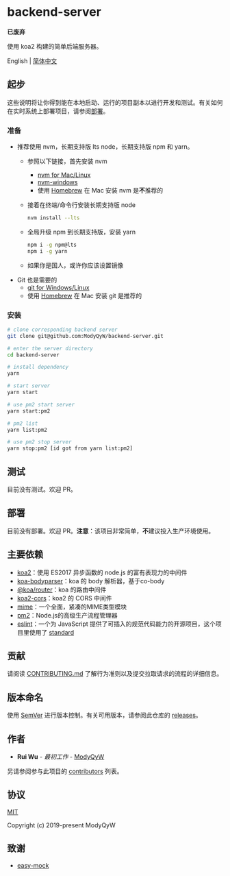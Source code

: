 # backend-server

**已废弃**

使用 koa2 构建的简单后端服务器。

English | [简体中文](README.CN.md)

## 起步

这些说明将让你得到能在本地启动、运行的项目副本以进行开发和测试。有关如何在实时系统上部署项目，请参阅[部署](#部署)。

### 准备

- 推荐使用 nvm，长期支持版 lts node，长期支持版 npm 和 yarn。
  - 参照以下链接，首先安装 nvm
    - [nvm for Mac/Linux](https://github.com/nvm-sh/nvm)
    - [nvm-windows](https://github.com/coreybutler/nvm-windows)
    - 使用 [Homebrew](https://brew.sh/) 在 Mac 安装 nvm 是**不**推荐的
  - 接着在终端/命令行安装长期支持版 node

    ```sh
    nvm install --lts
    ```

  - 全局升级 npm 到长期支持版，安装 yarn

    ```sh
    npm i -g npm@lts
    npm i -g yarn
    ```

  - 如果你是国人，或许你应该设置镜像
- Git 也是需要的
  - [git for Windows/Linux](https://git-scm.com/downloads)
  - 使用 [Homebrew](https://brew.sh/) 在 Mac 安装 git 是推荐的

### 安装

```sh
# clone corresponding backend server
git clone git@github.com:ModyQyW/backend-server.git

# enter the server directory
cd backend-server

# install dependency
yarn

# start server
yarn start

# use pm2 start server
yarn start:pm2

# pm2 list
yarn list:pm2

# use pm2 stop server
yarn stop:pm2 [id got from yarn list:pm2]
```

## 测试

目前没有测试。欢迎 PR。

## 部署

目前没有部署。欢迎 PR。**注意**：该项目非常简单，**不**建议投入生产环境使用。

## 主要依赖

- [koa2](https://koajs.com/)：使用 ES2017 异步函数的 node.js 的富有表现力的中间件
- [koa-bodyparser](https://github.com/koajs/bodyparser)：koa 的 body 解析器，基于co-body
- [@koa/router](https://github.com/koajs/router)：koa 的路由中间件
- [koa2-cors](https://github.com/zadzbw/koa2-cors)：koa2 的 CORS 中间件
- [mime](https://github.com/broofa/node-mime)：一个全面，紧凑的MIME类型模块
- [pm2](http://pm2.keymetrics.io/)：Node.js的高级生产流程管理器
- [eslint](https://eslint.org)：一个为 JavaScript 提供了可插入的规范代码能力的开源项目，这个项目里使用了 [standard](https://standardjs.com/readme-zhcn.html)

## 贡献

请阅读 [CONTRIBUTING.md](./CONTRIBUTING.md) 了解行为准则以及提交拉取请求的流程的详细信息。

## 版本命名

使用 [SemVer](http://semver.org/) 进行版本控制。有关可用版本，请参阅此仓库的 [releases](https://github.com/ModyQyW/backend-server/releases)。

## 作者

- **Rui Wu** - *最初工作* - [ModyQyW](https://github.com/ModyQyW)

另请参阅参与此项目的 [contributors](https://github.com/ModyQyW/backend-server/contributors) 列表。

## 协议

[MIT](./LICENSE)

Copyright (c) 2019-present ModyQyW

## 致谢

- [easy-mock](https://github.com/easy-mock/easy-mock)
